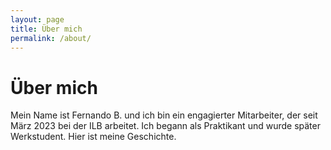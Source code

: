 ```yaml
---
layout: page
title: Über mich
permalink: /about/
---
```


# Über mich

Mein Name ist Fernando B. und ich bin ein engagierter Mitarbeiter, der seit März 2023 bei der ILB arbeitet. Ich begann als Praktikant und wurde später Werkstudent. Hier ist meine Geschichte.
